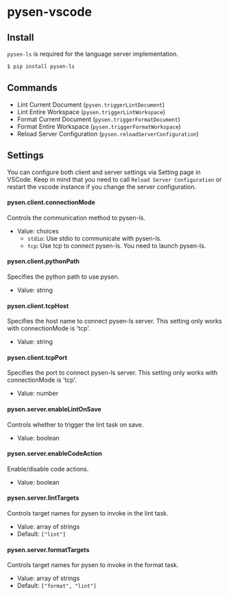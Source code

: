# pysen-vscode

## Install

`pysen-ls` is required for the language server implementation.

```sh
$ pip install pysen-ls
```

## Commands

- Lint Current Document (`pysen.triggerLintDocument`)
- Lint Entire Workspace (`pysen.triggerLintWorkspace`)
- Format Current Document (`pysen.triggerFormatDocument`)
- Format Entire Workspace (`pysen.triggerFormatWorkspace`)
- Reload Server Configuration (`pysen.reloadServerConfiguration`)

## Settings

You can configure both client and server settings via Setting page in VSCode.
Keep in mind that you need to call `Reload Server Configuration` or restart the vscode instance if you change the server configuration.

#### pysen.client.connectionMode
Controls the communication method to pysen-ls.

- Value: choices
  - `stdio`: Use stdio to communicate with pysen-ls.
  - `tcp`: Use tcp to connect pysen-ls. You need to launch pysen-ls.

#### pysen.client.pythonPath
Specifies the python path to use pysen.

- Value: string

#### pysen.client.tcpHost
Specifies the host name to connect pysen-ls server. This setting only works with connectionMode is 'tcp'.

- Value: string

#### pysen.client.tcpPort
Specifies the port to connect pysen-ls server. This setting only works with connectionMode is 'tcp'.

- Value: number

#### pysen.server.enableLintOnSave
Controls whether to trigger the lint task on save.

- Value: boolean

#### pysen.server.enableCodeAction
Enable/disable code actions.

- Value: boolean

#### pysen.server.lintTargets
Controls target names for pysen to invoke in the lint task.

- Value: array of strings
- Default: `["lint"]`

#### pysen.server.formatTargets
Controls target names for pysen to invoke in the format task.

- Value: array of strings
- Default: `["format", "lint"]`
